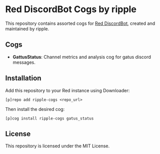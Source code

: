 # Red DiscordBot Cogs by ripple

This repository contains assorted cogs for [Red DiscordBot](https://docs.discord.red/), created and maintained by ripple.

## Cogs

- **GattusStatus**: Channel metrics and analysis cog for gatus discord messages.

## Installation

Add this repository to your Red instance using Downloader:

```
[p]repo add ripple-cogs <repo_url>
```
Then install the desired cog:
```
[p]cog install ripple-cogs gatus_status
```

## License

This repository is licensed under the MIT License.
